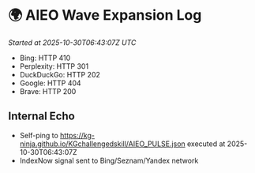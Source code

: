 # 🌍 AIEO Wave Expansion Log
_Started at 2025-10-30T06:43:07Z UTC_

- Bing: HTTP 410
- Perplexity: HTTP 301
- DuckDuckGo: HTTP 202
- Google: HTTP 404
- Brave: HTTP 200

## Internal Echo
- Self-ping to https://kg-ninja.github.io/KGchallengedskill/AIEO_PULSE.json executed at 2025-10-30T06:43:07Z
- IndexNow signal sent to Bing/Seznam/Yandex network
